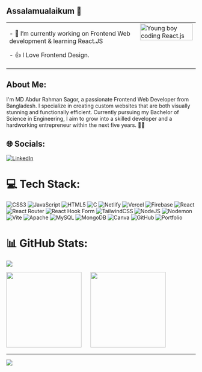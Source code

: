 ## Assalamualaikum 👋

<table style="border-collapse: collapse; border: none; width: 100%;">
  <tr style="border: none;">
    <td style="border: none; vertical-align: top; padding-right: 10px;">
      <p>- 🔭 I’m currently working on Frontend Web development & learning React.JS</p>
      <p>- 👍 I Love Frontend Design.</p>
    </td>
    <td style="border: none; vertical-align: top;">
      <img src="https://media.giphy.com/media/SWoSkN6DxTszqIKEqv/giphy.gif" alt="Young boy coding React.js" style="width: 100%; max-width: 480px; height: auto;">
    </td>
  </tr>
</table>


## About Me:  
I'm MD Abdur Rahman Sagor, a passionate Frontend Web Developer from Bangladesh. I specialize in creating custom websites that are both visually stunning and functionally efficient. Currently pursuing my Bachelor of Science in Engineering, I aim to grow into a skilled developer and a hardworking entrepreneur within the next five years. 🚀✨  



## 🌐 Socials:  
[![LinkedIn](https://img.shields.io/badge/LinkedIn-%230077B5.svg?logo=linkedin&logoColor=white)](https://linkedin.com/in/mdabdurrahmansagor/) 

# 💻 Tech Stack:  
![CSS3](https://img.shields.io/badge/css3-%231572B6.svg?style=for-the-badge&logo=css3&logoColor=white) ![JavaScript](https://img.shields.io/badge/javascript-%23323330.svg?style=for-the-badge&logo=javascript&logoColor=%23F7DF1E) ![HTML5](https://img.shields.io/badge/html5-%23E34F26.svg?style=for-the-badge&logo=html5&logoColor=white) ![C](https://img.shields.io/badge/c-%2300599C.svg?style=for-the-badge&logo=c&logoColor=white) ![Netlify](https://img.shields.io/badge/netlify-%23000000.svg?style=for-the-badge&logo=netlify&logoColor=#00C7B7) ![Vercel](https://img.shields.io/badge/vercel-%23000000.svg?style=for-the-badge&logo=vercel&logoColor=white) ![Firebase](https://img.shields.io/badge/firebase-%23039BE5.svg?style=for-the-badge&logo=firebase) ![React](https://img.shields.io/badge/react-%2320232a.svg?style=for-the-badge&logo=react&logoColor=%2361DAFB) ![React Router](https://img.shields.io/badge/React_Router-CA4245?style=for-the-badge&logo=react-router&logoColor=white) ![React Hook Form](https://img.shields.io/badge/React%20Hook%20Form-%23EC5990.svg?style=for-the-badge&logo=reacthookform&logoColor=white) ![TailwindCSS](https://img.shields.io/badge/tailwindcss-%2338B2AC.svg?style=for-the-badge&logo=tailwind-css&logoColor=white) ![NodeJS](https://img.shields.io/badge/node.js-6DA55F?style=for-the-badge&logo=node.js&logoColor=white) ![Nodemon](https://img.shields.io/badge/NODEMON-%23323330.svg?style=for-the-badge&logo=nodemon&logoColor=%BBDEAD) ![Vite](https://img.shields.io/badge/vite-%23646CFF.svg?style=for-the-badge&logo=vite&logoColor=white) ![Apache](https://img.shields.io/badge/apache-%23D42029.svg?style=for-the-badge&logo=apache&logoColor=white) ![MySQL](https://img.shields.io/badge/mysql-4479A1.svg?style=for-the-badge&logo=mysql&logoColor=white) ![MongoDB](https://img.shields.io/badge/MongoDB-%234ea94b.svg?style=for-the-badge&logo=mongodb&logoColor=white) ![Canva](https://img.shields.io/badge/Canva-%2300C4CC.svg?style=for-the-badge&logo=Canva&logoColor=white) ![GitHub](https://img.shields.io/badge/github-%23121011.svg?style=for-the-badge&logo=github&logoColor=white) ![Portfolio](https://img.shields.io/badge/Portfolio-%23000000.svg?style=for-the-badge&logo=firefox&logoColor=#FF7139)  

# 📊 GitHub Stats:  
![](https://github-readme-stats.vercel.app/api/top-langs/?username=SAGOR1012&theme=dark&hide_border=true&include_all_commits=true&count_private=false&layout=compact)  

<div align="">
  <img src="https://github-readme-streak-stats.herokuapp.com/?user=SAGOR1012&theme=dark&hide_border=true" height="200px" style="margin-right: 10px;">
  <img src="https://github-readme-stats.vercel.app/api?username=SAGOR1012&theme=dark&hide_border=true&include_all_commits=true&count_private=false" height="200px" style="margin-left: 10px;">
</div>  

---  
[![](https://visitcount.itsvg.in/api?id=SAGOR1012&icon=0&color=0)](https://visitcount.itsvg.in)  
<!-- Proudly created with GPRM ( https://gprm.itsvg.in ) -->
